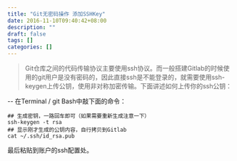 ```yaml
---
title: "Git无密码操作 添加SSHKey"
date: 2016-11-10T09:40:42+08:00
description: ""
draft: false
tags: []
categories: []
---
```


> Git仓库之间的代码传输协议主要使用ssh协议。而一般搭建Gitlab的时候使用的git用户是没有密码的，因此直接ssh是不能登录的，就需要使用ssh-keygen上传公钥，使用非对称加密传输。下面讲述如何上传你的ssh公钥：

-- 在Terminal / git Bash中敲下面的命令：

```
## 生成密钥，一路回车即可（如果需要重新生成注意一下）
ssh-keygen -t rsa 
## 显示刚才生成的公钥内容，自行拷贝到Gitlab
cat ~/.ssh/id_rsa.pub
```

最后粘贴到账户的ssh配置处。